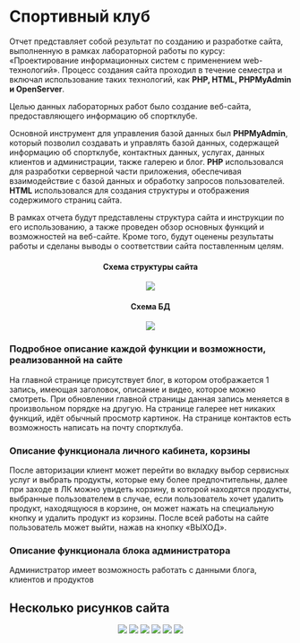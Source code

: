 # Спортивный клуб

Отчет представляет собой результат по созданию и разработке сайта, выполненную в рамках лабораторной работы по курсу: «Проектирование информационных систем с применением web-технологий». Процесс создания сайта проходил в течение семестра и включал использование таких технологий, как **PHP, HTML, PHPMyAdmin и OpenServer**.   


Целью данных лабораторных работ было создание веб-сайта, предоставляющего информацию об спортклубе.   


Основной инструмент для управления базой данных был **PHPMyAdmin**, который позволил создавать и управлять базой данных, содержащей информацию об спортклубе, контактных данных, услугах, данных клиентов и администрации, также галерею и блог. **PHP** использовался для разработки серверной части приложения, обеспечивая взаимодействие с базой данных и обработку запросов пользователей. **HTML** использовался для создания структуры и отображения содержимого страниц сайта.   


В рамках отчета будут представлены структура сайта и инструкции по его использованию, а также проведен обзор основных функций и возможностей на веб-сайте. Кроме того, будут оценены результаты работы и сделаны выводы о соответствии сайта поставленным целям. 


<div align="center">
<h4>Схема структуры сайта</h4>
 <img src="https://github.com/user-attachments/assets/4fce5b6a-6604-4c02-bc8a-0cd6f82a93b4" />


<h4>Схема БД</h4>
 <img src="https://github.com/user-attachments/assets/3c2f3f2d-487b-4c41-bb22-c1070f1ca41d" />
</div>

### Подробное описание каждой функции и возможности, реализованной на сайте


На главной странице присутствует блог, в котором отображается 1 запись, имеющая заголовок, описание и видео, которое можно смотреть. При обновлении главной страницы данная запись меняется в произвольном порядке на другую.
На странице галерее нет никаких функций, идёт обычный просмотр картинок.
На странице контактов есть возможность написать на почту спортклуба.


### Описание функционала личного кабинета, корзины


После авторизации клиент может перейти во вкладку выбор сервисных услуг и выбрать продукты, которые ему более предпочтительны, далее при заходе в ЛК можно увидеть корзину, в которой находятся продукты, выбранные пользователем в случае, если пользователь хочет удалить продукт, находящуюся в корзине, он может нажать на специальную кнопку и удалить продукт из корзины. После всей работы на сайте пользователь может выйти, нажав на кнопку «ВЫХОД».


### Описание функционала блока администратора


Администратор имеет возможность работать с данными блога, клиентов и продуктов

## Несколько рисунков сайта
<div align="center">
<img src="https://github.com/user-attachments/assets/e3873fa0-b4a0-4ccd-bda5-c05c66e239b5" />
<img src="https://github.com/user-attachments/assets/00746b9a-dba0-4ef2-990c-2a9f5d3270d0" />
<img src="https://github.com/user-attachments/assets/a745989a-5442-4a82-8440-9a80b73170e0" />
<img src="https://github.com/user-attachments/assets/8fa26904-9598-4eef-8da3-d4a53b943da5" />
<img src="https://github.com/user-attachments/assets/31a52928-62af-486b-a613-0d0f6d0b1a04" />
<img src="https://github.com/user-attachments/assets/b4d3bee2-58ac-46c5-996d-eea93bca4b28" />
</div>



